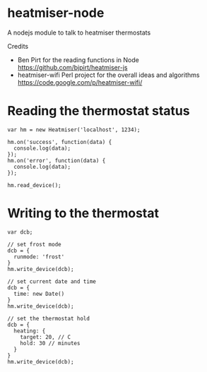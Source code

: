 heatmiser-node
==============

A nodejs module to talk to heatmiser thermostats

Credits

* Ben Pirt for the reading functions in Node https://github.com/bjpirt/heatmiser-js
* heatmiser-wifi Perl project for the overall ideas and algorithms https://code.google.com/p/heatmiser-wifi/

# Reading the thermostat status

    var hm = new Heatmiser('localhost', 1234);

    hm.on('success', function(data) {
      console.log(data);
    });
    hm.on('error', function(data) {
      console.log(data);
    });

    hm.read_device();

# Writing to the thermostat

    var dcb;

    // set frost mode
    dcb = {
      runmode: 'frost'
    }
    hm.write_device(dcb);

    // set current date and time
    dcb = {
      time: new Date()
    }
    hm.write_device(dcb);

    // set the thermostat hold
    dcb = {
      heating: {
        target: 20, // C
        hold: 30 // minutes
      }
    }
    hm.write_device(dcb);
